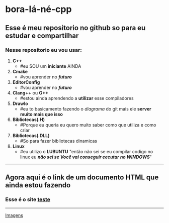 # bora-lá-né-cpp
## Esse é meu repositorio no github so para eu estudar e compartilhar
### Nesse repositorio eu vou usar:
1. **C++**
    - \#eu SOU um **iniciante** AINDA
2. **Cmake**
    - \#vou aprender no ***futuro***
3. **EditorConfig**
    - \#vou aprender no ***futuro***
4. **Clang++** ou **G++**
    - \#estou ainda aprendendo a **utilizar** esse compiladores
5. **DrawIo**
    - \#eu to basicamento fazendo o *diagrama* do git mais ele **server muito mais que isso**
6. **Bibliotecas(.H)**
    - \#Porque eu queria eu quero muito saber como que utiliza e como criar
7. **Bibliotecas(.DLL)**
    - \#So para fazer bibliotecas dinamicas
8. **Linux**
    - \#eu utilizo o **LUBUNTU** "então não sei se eu compilar codigo no linux eu ***não sei se Você vai conseguir eecutar no WINDOWS***"
---
## Agora aqui é o link de um documento HTML **que ainda estou fazendo**
### Esse é o site [teste](html/site-de-test/index.html)
---
[Imagens](yeeepp.png)
